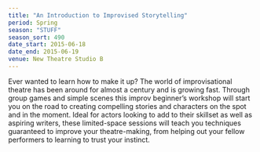 ```yaml
---
title: "An Introduction to Improvised Storytelling"
period: Spring
season: "STUFF"
season_sort: 490
date_start: 2015-06-18
date_end: 2015-06-19
venue: New Theatre Studio B
---
```


Ever wanted to learn how to make it up? The world of improvisational theatre has been around for almost a century and is growing fast. Through group games and simple scenes this improv beginner’s workshop will start you on the road to creating compelling stories and characters on the spot and in the moment. Ideal for actors looking to add to their skillset as well as aspiring writers, these limited-space sessions will teach you techniques guaranteed to improve your theatre-making, from helping out your fellow performers to learning to trust your instinct.
